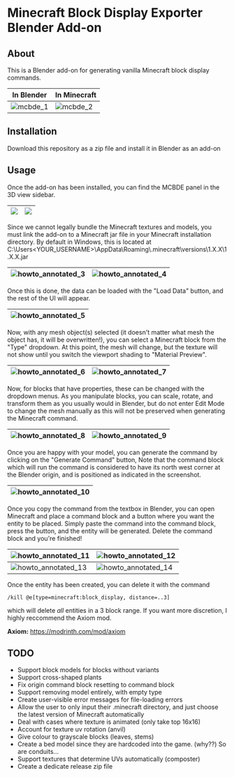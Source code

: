 # Minecraft Block Display Exporter Blender Add-on

## About

This is a Blender add-on for generating vanilla Minecraft block display commands.

|In Blender|In Minecraft|
|-|-|
|![mcbde_1](https://github.com/ASaull/Minecraft-Block-Display-Exporter/assets/34991394/eca8f41f-9d4e-4a42-8728-76f93e9c89bb)|![mcbde_2](https://github.com/ASaull/Minecraft-Block-Display-Exporter/assets/34991394/322455c1-bb7c-4fbc-a85d-7f1c42892a99)|


## Installation

Download this repository as a zip file and install it in Blender as an add-on

## Usage

Once the add-on has been installed, you can find the MCBDE panel in the 3D view sidebar.

|![](https://github.com/ASaull/Minecraft-Block-Display-Exporter/assets/34991394/d54193cf-7f1e-4d97-985e-19fd12eb2bea) | ![](https://github.com/ASaull/Minecraft-Block-Display-Exporter/assets/34991394/9712ea85-71ee-41d1-b484-18c1e29ec543)|
|-|-|

Since we cannot legally bundle the Minecraft textures and models, you must link the add-on to a Minecraft jar file in your Minecraft installation directory. By default in Windows, this is located at
    C:\Users\<YOUR_USERNAME>\AppData\Roaming\\.minecraft\versions\1.X.X\1.X.X.jar


|![howto_annotated_3](https://github.com/ASaull/Minecraft-Block-Display-Exporter/assets/34991394/2d022090-75a6-47fa-b382-cb28348393ed) | ![howto_annotated_4](https://github.com/ASaull/Minecraft-Block-Display-Exporter/assets/34991394/20eb2d20-9604-42fd-9b96-7cb41acedee8)|
|-|-|

Once this is done, the data can be loaded with the "Load Data" button, and the rest of the UI will appear.

|![howto_annotated_5](https://github.com/ASaull/Minecraft-Block-Display-Exporter/assets/34991394/fd7308ec-8d33-4811-ba6f-be6805ca2ef2)|
|-|

Now, with any mesh object(s) selected (it doesn't matter what mesh the object has, it will be overwritten!), you can select a Minecraft block from the "Type" dropdown. At this point, the mesh will change, but the texture will not show until you switch the viewport shading to "Material Preview".

|![howto_annotated_6](https://github.com/ASaull/Minecraft-Block-Display-Exporter/assets/34991394/491b3db6-6efe-421d-b047-f8f6f5459145)|![howto_annotated_7](https://github.com/ASaull/Minecraft-Block-Display-Exporter/assets/34991394/2a6a7113-1d69-4978-9baf-cc2f67546755)|
|-|-|

Now, for blocks that have properties, these can be changed with the dropdown menus. As you manipulate blocks, you can scale, rotate, and transform them as you usually would in Blender, but do not enter Edit Mode to change the mesh manually as this will not be preserved when generating the Minecraft command.

|![howto_annotated_8](https://github.com/ASaull/Minecraft-Block-Display-Exporter/assets/34991394/37d05af1-8497-4d99-a68a-eac4492fa3d7)|![howto_annotated_9](https://github.com/ASaull/Minecraft-Block-Display-Exporter/assets/34991394/ec90814d-7393-416b-842b-436f4cfe17b5)|
|-|-|

Once you are happy with your model, you can generate the command by clicking on the "Generate Command" button, Note that the command block which will run the command is considered to have its north west corner at the Blender origin, and is
positioned as indicated in the screenshot.

|![howto_annotated_10](https://github.com/ASaull/Minecraft-Block-Display-Exporter/assets/34991394/1272e6f5-f229-4bf2-8ac4-63c7ccb0f149)|
|-|

Once you copy the command from the textbox in Blender, you can open Minecraft and place a command block and a button where you want the entity to be placed. Simply paste the command into the
command block, press the button, and the entity will be generated. Delete the command block and you're finished!

|![howto_annotated_11](https://github.com/ASaull/Minecraft-Block-Display-Exporter/assets/34991394/6b20e712-ecf1-4336-84c3-47eed1223f7d)|![howto_annotated_12](https://github.com/ASaull/Minecraft-Block-Display-Exporter/assets/34991394/e0471304-fac1-4c8b-b1fd-0afb62340c28)|
|-|-|
|![howto_annotated_13](https://github.com/ASaull/Minecraft-Block-Display-Exporter/assets/34991394/60c3f518-131f-40aa-a91e-9afebad4fc55)|![howto_annotated_14](https://github.com/ASaull/Minecraft-Block-Display-Exporter/assets/34991394/bd0090d5-ece9-46d8-8fd4-cc08022539cd)|

Once the entity has been created, you can delete it with the command

    /kill @e[type=minecraft:block_display, distance=..3]

which will delete *all* entities in a 3 block range. If you want more discretion, I highly reccommend the Axiom mod.

**Axiom:** https://modrinth.com/mod/axiom

## TODO
 - Support block models for blocks without variants
 - Support cross-shaped plants
 - Fix origin command block resetting to command block
 - Support removing model entirely, with empty type
 - Create user-visible error messages for file-loading errors
 - Allow the user to only input their .minecraft directory, and just choose the latest version of Minecraft automatically
 - Deal with cases where texture is animated (only take top 16x16)
 - Account for texture uv rotation (anvil)
 - Give colour to grayscale blocks (leaves, stems)
 - Create a bed model since they are hardcoded into the game. (why??) So are conduits...
 - Support textures that determine UVs automatically (composter)
 - Create a dedicate release zip file
